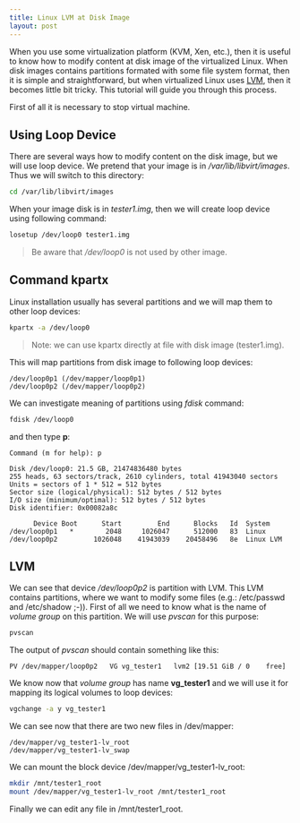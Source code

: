 ```yaml
---
title: Linux LVM at Disk Image
layout: post
---
```


When you use some virtualization platform (KVM, Xen, etc.), then it is useful to know how to modify content at disk image of the virtualized Linux. When disk images contains partitions formated with some file system format, then it is simple and straightforward, but when virtualized Linux uses [LVM](http://en.wikipedia.org/wiki/Logical_volume_management), then it becomes little bit tricky. This tutorial will guide you through this process.

First of all it is necessary to stop virtual machine.

## Using Loop Device ##

There are several ways how to modify content on the disk image, but we will use loop device. We pretend that your image is in _/var/lib/libvirt/images_. Thus we will switch to this directory:

```bash
cd /var/lib/libvirt/images
```

When your image disk is in _tester1.img_, then we will create loop device using following command:

```bash
losetup /dev/loop0 tester1.img
```

> Be aware that _/dev/loop0_ is not used by other image.

## Command kpartx ##

Linux installation usually has several partitions and we will map them to other loop devices:

```bash
kpartx -a /dev/loop0
```

> Note: we can use kpartx directly at file with disk image (tester1.img).

This will map partitions from disk image to following loop devices:

    /dev/loop0p1 (/dev/mapper/loop0p1)
    /dev/loop0p2 (/dev/mapper/loop0p2)

We can investigate meaning of partitions using _fdisk_ command:

```bash
fdisk /dev/loop0
```

and then type **p**:

    Command (m for help): p
    
    Disk /dev/loop0: 21.5 GB, 21474836480 bytes
    255 heads, 63 sectors/track, 2610 cylinders, total 41943040 sectors
    Units = sectors of 1 * 512 = 512 bytes
    Sector size (logical/physical): 512 bytes / 512 bytes
    I/O size (minimum/optimal): 512 bytes / 512 bytes
    Disk identifier: 0x00082a8c
    
          Device Boot      Start         End      Blocks   Id  System
    /dev/loop0p1   *        2048     1026047      512000   83  Linux
    /dev/loop0p2         1026048    41943039    20458496   8e  Linux LVM

## LVM ##

We can see that device _/dev/loop0p2_ is partition with LVM. This LVM contains partitions, where we want to modify some files (e.g.: /etc/passwd and /etc/shadow ;-)). First of all we need to know what is the name of _volume group_ on this partition. We will use _pvscan_ for this purpose:

```bash
pvscan
```

The output of _pvscan_ should contain something like this:

    PV /dev/mapper/loop0p2   VG vg_tester1   lvm2 [19.51 GiB / 0    free]

We know now that _volume group_ has name **vg_tester1** and we will use it for mapping its logical volumes to loop devices:

```bash
vgchange -a y vg_tester1
```

We can see now that there are two new files in /dev/mapper:

    /dev/mapper/vg_tester1-lv_root
    /dev/mapper/vg_tester1-lv_swap

We can mount the block device /dev/mapper/vg_tester1-lv_root:

```bash
mkdir /mnt/tester1_root
mount /dev/mapper/vg_tester1-lv_root /mnt/tester1_root
```

Finally we can edit any file in /mnt/tester1_root.